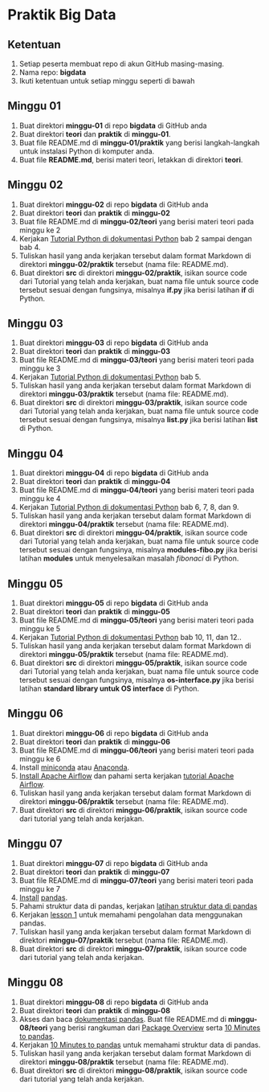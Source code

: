 # Praktik Big Data

## Ketentuan

1.  Setiap peserta membuat repo di akun GitHub masing-masing.
2.  Nama repo: **bigdata**
3.  Ikuti ketentuan untuk setiap minggu seperti di bawah

## Minggu 01

1.  Buat direktori **minggu-01** di repo **bigdata** di GitHub anda
2.  Buat direktori **teori** dan **praktik** di **minggu-01**.
3.  Buat file README.md di **minggu-01/praktik** yang berisi langkah-langkah untuk instalasi Python di komputer anda.
4.  Buat file **README.md**, berisi materi teori, letakkan di direktori **teori**.

## Minggu 02

1.  Buat direktori **minggu-02** di repo **bigdata** di GitHub anda
2.  Buat direktori **teori** dan **praktik** di **minggu-02**
3.  Buat file README.md di **minggu-02/teori** yang berisi materi teori pada minggu ke 2
4.  Kerjakan [Tutorial Python di dokumentasi Python](https://docs.python.org/3/tutorial/index.html) bab 2 sampai dengan bab 4.
5.  Tuliskan hasil yang anda kerjakan tersebut dalam format Markdown di direktori **minggu-02/praktik** tersebut (nama file: README.md).
6.  Buat direktori **src** di direktori **minggu-02/praktik**, isikan source code dari Tutorial yang telah anda kerjakan, buat nama file untuk source code tersebut sesuai dengan fungsinya, misalnya **if.py** jika berisi latihan **if** di Python.

## Minggu 03

1.  Buat direktori **minggu-03** di repo **bigdata** di GitHub anda
2.  Buat direktori **teori** dan **praktik** di **minggu-03**
3.  Buat file README.md di **minggu-03/teori** yang berisi materi teori pada minggu ke 3
4.  Kerjakan [Tutorial Python di dokumentasi Python](https://docs.python.org/3/tutorial/index.html) bab 5.
5.  Tuliskan hasil yang anda kerjakan tersebut dalam format Markdown di direktori **minggu-03/praktik** tersebut (nama file: README.md).
6.  Buat direktori **src** di direktori **minggu-03/praktik**, isikan source code dari Tutorial yang telah anda kerjakan, buat nama file untuk source code tersebut sesuai dengan fungsinya, misalnya **list.py** jika berisi latihan **list** di Python.

## Minggu 04

1.  Buat direktori **minggu-04** di repo **bigdata** di GitHub anda
2.  Buat direktori **teori** dan **praktik** di **minggu-04**
3.  Buat file README.md di **minggu-04/teori** yang berisi materi teori pada minggu ke 4
4.  Kerjakan [Tutorial Python di dokumentasi Python](https://docs.python.org/3/tutorial/index.html) bab 6, 7, 8, dan 9.
5.  Tuliskan hasil yang anda kerjakan tersebut dalam format Markdown di direktori **minggu-04/praktik** tersebut (nama file: README.md).
6.  Buat direktori **src** di direktori **minggu-04/praktik**, isikan source code dari Tutorial yang telah anda kerjakan, buat nama file untuk source code tersebut sesuai dengan fungsinya, misalnya **modules-fibo.py** jika berisi latihan **modules** untuk menyelesaikan masalah *fibonaci* di Python.

## Minggu 05

1.  Buat direktori **minggu-05** di repo **bigdata** di GitHub anda
2.  Buat direktori **teori** dan **praktik** di **minggu-05**
3.  Buat file README.md di **minggu-05/teori** yang berisi materi teori pada minggu ke 5
4.  Kerjakan [Tutorial Python di dokumentasi Python](https://docs.python.org/3/tutorial/index.html) bab 10, 11, dan 12..
5.  Tuliskan hasil yang anda kerjakan tersebut dalam format Markdown di direktori **minggu-05/praktik** tersebut (nama file: README.md).
6.  Buat direktori **src** di direktori **minggu-05/praktik**, isikan source code dari Tutorial yang telah anda kerjakan, buat nama file untuk source code tersebut sesuai dengan fungsinya, misalnya **os-interface.py** jika berisi latihan **standard library untuk OS interface** di Python.

## Minggu 06

1.  Buat direktori **minggu-06** di repo **bigdata** di GitHub anda
2.  Buat direktori **teori** dan **praktik** di **minggu-06**
3.  Buat file README.md di **minggu-06/teori** yang berisi materi teori pada minggu ke 6
4.  Install [miniconda](https://conda.io/miniconda.html) atau [Anaconda](https://www.anaconda.com/download).
5.  [Install Apache Airflow](https://airflow.apache.org/installation.html) dan pahami serta kerjakan [tutorial Apache Airflow](https://airflow.apache.org/tutorial.html).
6.  Tuliskan hasil yang anda kerjakan tersebut dalam format Markdown di direktori **minggu-06/praktik** tersebut (nama file: README.md).
7.  Buat direktori **src** di direktori **minggu-06/praktik**, isikan source code dari tutorial yang telah anda kerjakan.

## Minggu 07

1.  Buat direktori **minggu-07** di repo **bigdata** di GitHub anda
2.  Buat direktori **teori** dan **praktik** di **minggu-07**
3.  Buat file README.md di **minggu-07/teori** yang berisi materi teori pada minggu ke 7
4.  [Install](http://pandas.pydata.org/pandas-docs/stable/install.html) [pandas](https://pandas.pydata.org/). 
5.  Pahami struktur data di pandas, kerjakan [latihan struktur data di pandas](http://pandas.pydata.org/pandas-docs/stable/dsintro.html)
6.  Kerjakan [lesson 1](http://nbviewer.jupyter.org/urls/bitbucket.org/hrojas/learn-pandas/raw/master/lessons/01%20-%20Lesson.ipynb) untuk memahami pengolahan data menggunakan pandas.
7.  Tuliskan hasil yang anda kerjakan tersebut dalam format Markdown di direktori **minggu-07/praktik** tersebut (nama file: README.md).
8.  Buat direktori **src** di direktori **minggu-07/praktik**, isikan source code dari tutorial yang telah anda kerjakan.

## Minggu 08

1.  Buat direktori **minggu-08** di repo **bigdata** di GitHub anda
2.  Buat direktori **teori** dan **praktik** di **minggu-08**
3.  Akses dan baca [dokumentasi pandas](http://pandas.pydata.org/pandas-docs/stable/index.html). Buat file README.md di **minggu-08/teori** yang berisi rangkuman dari [Package Overview](http://pandas.pydata.org/pandas-docs/stable/overview.html) serta [10 Minutes to pandas](http://pandas.pydata.org/pandas-docs/stable/10min.html).
4.  Kerjakan [10 Minutes to pandas](http://pandas.pydata.org/pandas-docs/stable/10min.html) untuk memahami struktur data di pandas.
5.  Tuliskan hasil yang anda kerjakan tersebut dalam format Markdown di direktori **minggu-08/praktik** tersebut (nama file: README.md).
6.  Buat direktori **src** di direktori **minggu-08/praktik**, isikan source code dari tutorial yang telah anda kerjakan.

